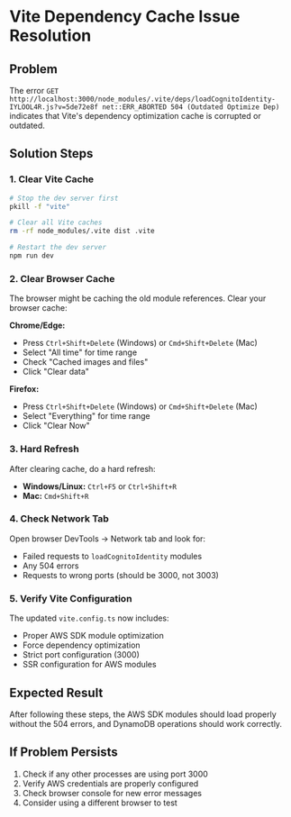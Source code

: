 # Vite Dependency Cache Issue Resolution

## Problem
The error `GET http://localhost:3000/node_modules/.vite/deps/loadCognitoIdentity-IYLOOL4R.js?v=5de72e8f net::ERR_ABORTED 504 (Outdated Optimize Dep)` indicates that Vite's dependency optimization cache is corrupted or outdated.

## Solution Steps

### 1. Clear Vite Cache
```bash
# Stop the dev server first
pkill -f "vite"

# Clear all Vite caches
rm -rf node_modules/.vite dist .vite

# Restart the dev server
npm run dev
```

### 2. Clear Browser Cache
The browser might be caching the old module references. Clear your browser cache:

**Chrome/Edge:**
- Press `Ctrl+Shift+Delete` (Windows) or `Cmd+Shift+Delete` (Mac)
- Select "All time" for time range
- Check "Cached images and files"
- Click "Clear data"

**Firefox:**
- Press `Ctrl+Shift+Delete` (Windows) or `Cmd+Shift+Delete` (Mac)
- Select "Everything" for time range
- Click "Clear Now"

### 3. Hard Refresh
After clearing cache, do a hard refresh:
- **Windows/Linux:** `Ctrl+F5` or `Ctrl+Shift+R`
- **Mac:** `Cmd+Shift+R`

### 4. Check Network Tab
Open browser DevTools → Network tab and look for:
- Failed requests to `loadCognitoIdentity` modules
- Any 504 errors
- Requests to wrong ports (should be 3000, not 3003)

### 5. Verify Vite Configuration
The updated `vite.config.ts` now includes:
- Proper AWS SDK module optimization
- Force dependency optimization
- Strict port configuration (3000)
- SSR configuration for AWS modules

## Expected Result
After following these steps, the AWS SDK modules should load properly without the 504 errors, and DynamoDB operations should work correctly.

## If Problem Persists
1. Check if any other processes are using port 3000
2. Verify AWS credentials are properly configured
3. Check browser console for new error messages
4. Consider using a different browser to test
